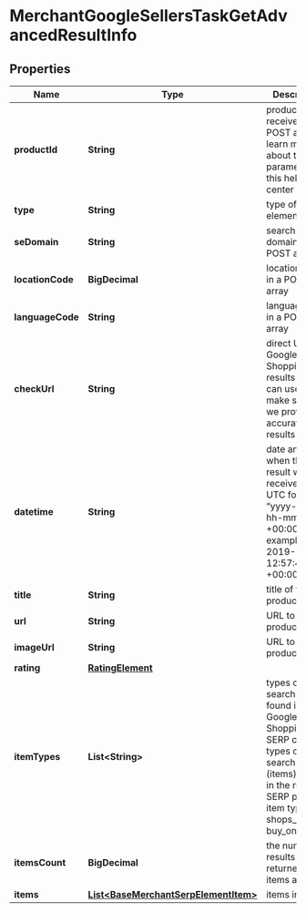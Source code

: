 

# MerchantGoogleSellersTaskGetAdvancedResultInfo


## Properties

| Name | Type | Description | Notes |
|------------ | ------------- | ------------- | -------------|
|**productId** | **String** | product_id received in a POST array learn more about the parameter in this help center guide |  [optional] |
|**type** | **String** | type of element |  [optional] |
|**seDomain** | **String** | search engine domain in a POST array |  [optional] |
|**locationCode** | **BigDecimal** | location code in a POST array |  [optional] |
|**languageCode** | **String** | language code in a POST array |  [optional] |
|**checkUrl** | **String** | direct URL to Google Shopping results you can use it to make sure that we provided accurate results |  [optional] |
|**datetime** | **String** | date and time when the result was received in the UTC format: “yyyy-mm-dd hh-mm-ss +00:00” example: 2019-11-15 12:57:46 +00:00 |  [optional] |
|**title** | **String** | title of the product |  [optional] |
|**url** | **String** | URL to the product page |  [optional] |
|**imageUrl** | **String** | URL to the product image |  [optional] |
|**rating** | [**RatingElement**](RatingElement.md) |  |  [optional] |
|**itemTypes** | **List&lt;String&gt;** | types of search results found in Google Shopping SERP contains types of all search results (items) found in the returned SERP possible item types: shops_list, buy_on_google |  [optional] |
|**itemsCount** | **BigDecimal** | the number of results returned in the items array |  [optional] |
|**items** | [**List&lt;BaseMerchantSerpElementItem&gt;**](BaseMerchantSerpElementItem.md) | items in SERP |  [optional] |




